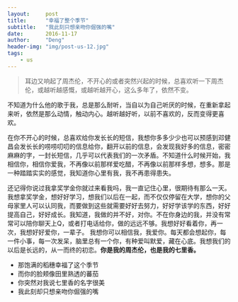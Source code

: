 ```yaml
---
layout:     post
title:      "幸福了整个季节"
subtitle:   "我此刻只想亲吻你倔强的嘴"
date:       2016-11-17
author:     "Deng"
header-img: "img/post-us-12.jpg"
tags:
    - us
---
```

>耳边又响起了周杰伦，不开心的或者突然兴起的时候，总喜欢听一下周杰伦，或越听越感慨，或越听越开心，这么多年了，依然不变。

不知道为什么他的歌于我，总是那么耐听，当自以为自己听厌的时候，在重新拿起来听，依然是那么动情，触动内心。越听越好听，以前不喜欢的，反而变得更喜欢。

在你不开心的时候，总喜欢给你发长长的短信，我想你多多少少也可以预感到邓健昌会发长长的唠唠叨叨的信息给你，翻开以前的信息，会发现我好多的信息，密密麻麻的字，一封长短信，几乎可以代表我们的一次矛盾。不知道什么时候开始，我相信你，相信你爱我，不再像以前那样爱吃醋，不再像以前那样多想，想多。那是一种踏踏实实的感觉，我知道你心里有我，我不再患得患失。

还记得你说过我拿奖学金你就过来看我吗，我一直记住心里，很期待有那么一天。我想拿奖学金，想好好学习，想我们以后在一起，而不仅仅停留在大学，想你的父母家里人可以认同我，而要做到这些就需要好好去努力，好好学该学的东西，好好提高自己，好好成长。我知道，我做的并不好，对你。不在你身边的我，并没有常常可以陪你聊天上Q，或者打电话给你，做的远远不够。我想好好看着你，再一次，我想好好爱你，一辈子。
我想你可以相信我，我爱你。每天都会想起你，每一件小事，每一次发呆，脑里总有一个你，有种爱叫默爱，藏在心底。我想我们的以后是长远的，从一而终的初恋。**你是我的周杰伦，也是我的七里香。**

- 那饱满的稻穗幸福了这个季节
- 而你的脸颊像田里熟透的蕃茄
- 你突然对我说七里香的名字很美
- 我此刻却只想亲吻你倔强的嘴

